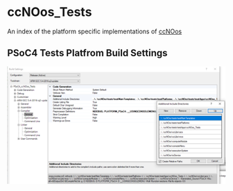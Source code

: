 # ccNOos_Tests
An index of the platform specific implementations of [ccNOos](https://github.com/InMechaSol/ccNOos)

## PSoC4 Tests Platfrom Build Settings

![PSoC4BuildSettings](/PNGs/PSoC4_BuildSettings.PNG)


